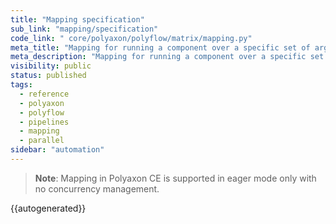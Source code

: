 ```yaml
---
title: "Mapping specification"
sub_link: "mapping/specification"
code_link: " core/polyaxon/polyflow/matrix/mapping.py"
meta_title: "Mapping for running a component over a specific set of arguments - Polyaxon automation"
meta_description: "Mapping for running a component over a specific set of arguments dynamically and for executing the runs in parallel."
visibility: public
status: published
tags:
  - reference
  - polyaxon
  - polyflow
  - pipelines
  - mapping
  - parallel
sidebar: "automation"
---
```


> **Note**: Mapping in Polyaxon CE is supported in eager mode only with no concurrency management.

{{autogenerated}}
